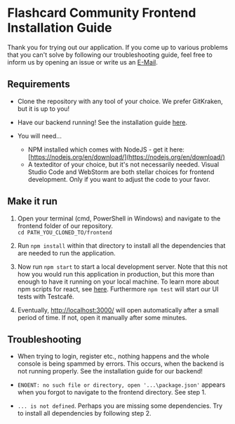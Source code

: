 # Flashcard Community Frontend Installation Guide

Thank you for trying out our application. If you come up to various problems that you can't solve by following our troubleshooting guide, feel free to inform us by opening an issue or write us an [E-Mail](mailto:flashcardcommunity@gmail.com).

## Requirements

  - Clone the repository with any tool of your choice. We prefer GitKraken, but it is up to you!

  - Have our backend running! See the installation guide [here](https://github.com/phoenixfeder/fc-com/tree/master/backend).

  - You will need...
    - NPM installed which comes with NodeJS - get it here: [https://nodejs.org/en/download/](https://nodejs.org/en/download/)
    - A texteditor of your choice, but it's not necessarily needed. Visual Studio Code and WebStorm are both stellar choices for frontend development. Only if you want to adjust the code to your favor.

## Make it run

1) Open your terminal (cmd, PowerShell in Windows) and navigate to the frontend folder of our repository.\
`cd PATH_YOU_CLONED_TO/frontend`

2) Run `npm install` within that directory to install all the dependencies that are needed to run the application.

3) Now run `npm start` to start a local development server. Note that this not how you would run this application in production, but this more than enough to have it running on your local machine. To learn more about npm scripts for react, see [here](https://github.com/facebook/create-react-app/blob/master/README.md#getting-started). Furthermore `npm test` will start our UI tests with Testcafé.

4) Eventually, [http://localhost:3000/](http://localhost:3000/) will open automatically after a small period of time. If not, open it manually after some minutes.

## Troubleshooting

  - When trying to login, register etc., nothing happens and the whole console is being spammed by errors. This occurs, when the backend is not running properly. See the installation guide for our backend!

  - `ENOENT: no such file or directory, open '...\package.json'` appears when you forgot to navigate to the frontend directory. See step 1.
  - `... is not defined`. Perhaps you are missing some dependencies. Try to install all dependencies by following step 2.
